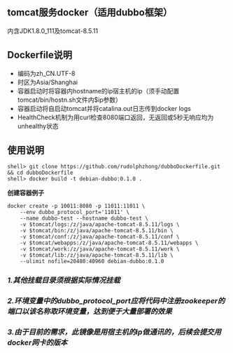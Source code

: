 tomcat服务docker（适用dubbo框架）
---

内含JDK1.8.0_111及tomcat-8.5.11

Dockerfile说明
---

* 编码为zh_CN.UTF-8
* 时区为Asia/Shanghai
* 容器启动时将容器内hostname的ip宿主机的ip（须手动配置tomcat/bin/hostn.sh文件内$ip参数）
* 容器启动将自启动tomcat并将catalina.out日志传到docker logs
* HealthCheck机制为用curl检查8080端口返回，无返回或5秒无响应均为unhealthy状态

使用说明
---

```
shell> git clone https://github.com/rudolphzhong/dubboDockerfile.git && cd dubboDockerfile
shell> docker build -t debian-dubbo:0.1.0 .
```

**创建容器例子**

```
docker create -p 10011:8080 -p 11011:11011 \
    --env dubbo_protocol_port='11011' \
    --name dubbo-test --hostname dubbo-test \
    -v $tomcat/logs:/z/java/apache-tomcat-8.5.11/logs \
    -v $tomcat/bin:/z/java/apache-tomcat-8.5.11/bin \
    -v $tomcat/conf:/z/java/apache-tomcat-8.5.11/conf \
    -v $tomcat/webapps:/z/java/apache-tomcat-8.5.11/webapps \
    -v $tomcat/work:/z/java/apache-tomcat-8.5.11/work \
    -v $tomcat/lib:/z/java/apache-tomcat-8.5.11/lib \
    --ulimit nofile=20480:40960 debian-dubbo:0.1.0
```

### *1.其他挂载目录须根据实际情况挂载*
### *2.环境变量中的dubbo_protocol_port应将代码中注册zookeeper的端口以该名称取环境变量，达到便于大量部署的效果*
### *3.由于目前的需求，此镜像是用宿主机的ip做通讯的，后续会提交用docker网卡的版本*

